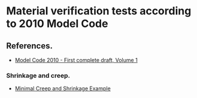 # Material verification tests according to 2010 Model Code


## References.
- [Model Code 2010 - First complete draft, Volume 1](https://shop.fib-international.org/publications/free-documents/146-model-code-2010-first-complete-draft-volume-1-pdf)
### Shrinkage and creep.
- [Minimal Creep and Shrinkage Example](https://portwooddigital.com/2023/05/28/minimal-creep-and-shrinkage-example/)
